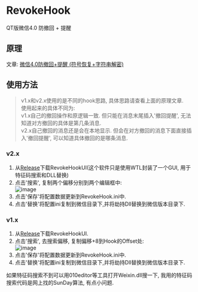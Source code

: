 # RevokeHook
QT版微信4.0 防撤回 + 提醒

## 原理
文章: [微信4.0防撤回+提醒 (符号恢复+字符串解密)](https://bbs.kanxue.com/thread-286611.htm)

## 使用方法
>v1.x和v2.x使用的是不同的hook思路, 具体思路请查看上面的原理文章.  
>使用起来的具体不同为:  
>v1.x自己的撤回操作和原逻辑一致. 但只能在消息末尾插入'撤回提醒', 无法知道对方撤回的具体是第几条消息.  
>v2.x自己撤回的消息还是会在本地显示. 但会在对方撤回的消息下面直接插入'撤回提醒', 可以知道具体撤回的是哪条消息.  

### v2.x
1. 从[Release](https://github.com/EEEEhex/RevokeHook/releases)下载RevokeHookUI(这个软件只是使用WTL封装了一个GUI, 用于特征码搜索和DLL替换)
2. 点击'搜索', 复制两个偏移分别到两个编辑框中:  
![image](https://github.com/user-attachments/assets/eb608a16-e3a4-4fef-ab7c-f4013ea3f086)  
3. 点击'保存'将配置数据更新到RevokeHook.ini中.  
4. 点击'替换'将配置ini复制到微信目录下,并将劫持Dll替换到微信版本目录下.  

### v1.x
1. 从[Release](https://github.com/EEEEhex/RevokeHook/releases)下载RevokeHookUI.
2. 点击'搜索', 去搜索偏移, 复制偏移+8到Hook的Offset处:  
![image](https://github.com/user-attachments/assets/45f7e86c-d615-4912-95d2-3b75eee97c59)  
3. 点击'保存'将配置数据更新到RevokeHook.ini中.
4. 点击'替换'将配置ini复制到微信目录下,并将劫持Dll替换到微信版本目录下.  
  
如果特征码搜索不到可以用010editor等工具打开Weixin.dll搜一下, 我用的特征码搜索代码是网上找的SunDay算法, 有点小问题.

